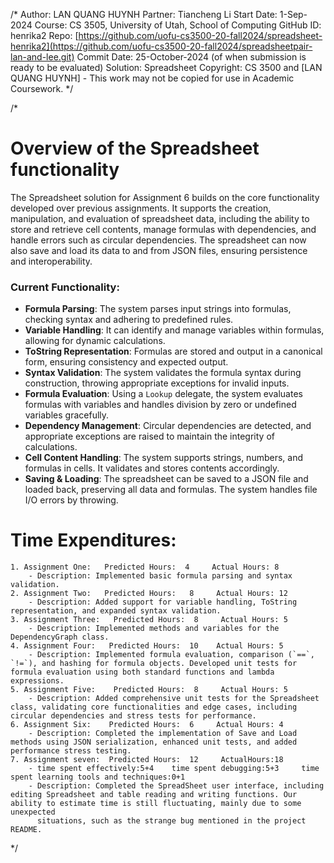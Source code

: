 /*
Author:     LAN QUANG HUYNH
Partner:    Tiancheng Li
Start Date: 1-Sep-2024
Course:     CS 3505, University of Utah, School of Computing
GitHub ID:  henrika2
Repo:       [https://github.com/uofu-cs3500-20-fall2024/spreadsheet-henrika2](https://github.com/uofu-cs3500-20-fall2024/spreadsheetpair-lan-and-lee.git)
Commit Date: 25-October-2024 (of when submission is ready to be evaluated)
Solution:   Spreadsheet
Copyright:  CS 3500 and [LAN QUANG HUYNH] - This work may not be copied for use in Academic Coursework.
*/

/*
# Overview of the Spreadsheet functionality

The Spreadsheet solution for Assignment 6 builds on the core functionality developed over previous assignments. It supports the creation, manipulation, and evaluation of spreadsheet data, including the ability to store and retrieve cell contents, manage formulas with dependencies, and handle errors such as circular dependencies. The spreadsheet can now also save and load its data to and from JSON files, ensuring persistence and interoperability.

### Current Functionality:
- **Formula Parsing**: The system parses input strings into formulas, checking syntax and adhering to predefined rules.
- **Variable Handling**: It can identify and manage variables within formulas, allowing for dynamic calculations.
- **ToString Representation**: Formulas are stored and output in a canonical form, ensuring consistency and expected output.
- **Syntax Validation**: The system validates the formula syntax during construction, throwing appropriate exceptions for invalid inputs.
- **Formula Evaluation**: Using a `Lookup` delegate, the system evaluates formulas with variables and handles division by zero or undefined variables gracefully.
- **Dependency Management**: Circular dependencies are detected, and appropriate exceptions are raised to maintain the integrity of calculations.
- **Cell Content Handling**: The system supports strings, numbers, and formulas in cells. It validates and stores contents accordingly.
- **Saving & Loading**: The spreadsheet can be saved to a JSON file and loaded back, preserving all data and formulas. The system handles file I/O errors by throwing.
# Time Expenditures:

    1. Assignment One:   Predicted Hours:  4     Actual Hours: 8
        - Description: Implemented basic formula parsing and syntax validation.
    2. Assignment Two:   Predicted Hours:   8     Actual Hours: 12
        - Description: Added support for variable handling, ToString representation, and expanded syntax validation.
    3. Assignment Three:   Predicted Hours:  8     Actual Hours: 5
        - Description: Implemented methods and variables for the DependencyGraph class.
    4. Assignment Four:   Predicted Hours:  10    Actual Hours: 5
        - Description: Implemented formula evaluation, comparison (`==`, `!=`), and hashing for formula objects. Developed unit tests for formula evaluation using both standard functions and lambda expressions.
    5. Assignment Five:    Predicted Hours:  8     Actual Hours: 5
        - Description: Added comprehensive unit tests for the Spreadsheet class, validating core functionalities and edge cases, including circular dependencies and stress tests for performance.
    6. Assignment Six:    Predicted Hours:  6     Actual Hours: 4
        - Description: Completed the implementation of Save and Load methods using JSON serialization, enhanced unit tests, and added performance stress testing.
    7. Assignment seven:  Predicted Hours:  12     ActualHours:18
        - time spent effectively:5+4    time spent debugging:5+3     time spent learning tools and techniques:0+1  
        - Description: Completed the SpreadSheet user interface, including editing Spreadsheet and table reading and writing functions. Our ability to estimate time is still fluctuating, mainly due to some unexpected 
          situations, such as the strange bug mentioned in the project README.
*/
